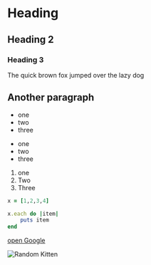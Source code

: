 # Heading

## Heading 2

### Heading 3

The quick brown fox jumped over the lazy dog

Another paragraph
-----

* one
* two
* three

- one
- two
- three

1. one
2. Two
3. Three

```ruby
x = [1,2,3,4]

x.each do |item|
    puts item
end
```
[open Google](https://www.google.com)

![Random Kitten](https://placekitten.com/408/287)